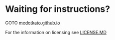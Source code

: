 # Waiting for instructions?

GOTO [medotkato.github.io](https://medotkato.github.io)

For the information on licensing see [LICENSE.MD](LICENSE.md)

